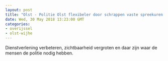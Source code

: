 ```yaml
---
layout: post
title: "Olst - Politie Olst flexibeler door schrappen vaste spreekuren Holstohus"
date: Wed, 30 May 2018 13:23:00 GMT
categories: 
- overijssel 
- olst-wijhe 
---
```


Dienstverlening verbeteren, zichtbaarheid vergroten en daar zijn waar de mensen de politie nodig hebben.
